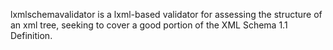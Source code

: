 lxmlschemavalidator is a lxml-based validator for assessing the structure of an xml tree, seeking to cover a good portion of the XML Schema 1.1 Definition.